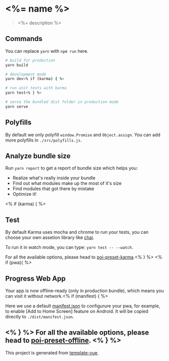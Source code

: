 # <%= name %>

> <%= description %>

## Commands

You can replace `yarn` with `npm run` here.

```bash
# build for production
yarn build

# development mode
yarn dev<% if (karma) { %>

# run unit tests with karma
yarn test<% } %>

# serve the bundled dist folder in production mode
yarn serve
```

## Polyfills

By default we only polyfill `window.Promise` and `Object.assign`. You can add more polyfills in `./src/polyfills.js`.

## Analyze bundle size

Run `yarn report` to get a report of bundle size which helps you:

- Realize what's really inside your bundle
- Find out what modules make up the most of it's size
- Find modules that got there by mistake
- Optimize it!

<% if (karma) { %>
## Test

By default Karma uses mocha and chrome to run your tests, you can choose your own assetion library like [chai](http://chaijs.com).

To run it in watch mode, you can type: `yarn test -- --watch`.

For all the available options, please head to [poi-preset-karma](https://github.com/egoist/poi/tree/master/packages/poi-preset-karma#options).<% } %>
<% if (pwa){ %>
## Progress Web App

Your app is now offline-ready (only in production bundle), which means you can visit it without network.<% if (manifest) { %>

Here we use a default [manifest.json](./static/manifest.json) to configurure your pwa, for example, to enable [Add to Home Screen] feature on Android. It will be copied directly to `./dist/manifest.json`.

<% } %>
For all the available options, please head to [poi-preset-offline](https://github.com/egoist/poi/tree/master/packages/poi-preset-offline#api).
<% } %>
---

This project is generated from [template-vue](https://github.com/egoist/template-vue).
